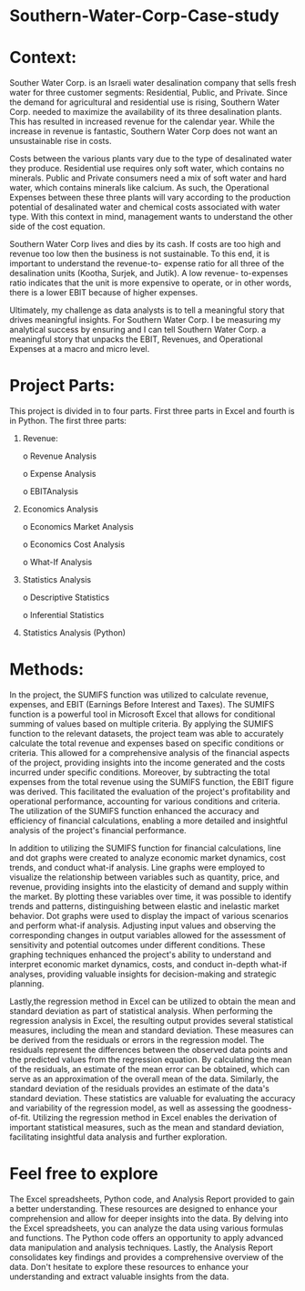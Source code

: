 # Southern-Water-Corp-Case-study

# Context:

Souther Water Corp. is an Israeli water desalination company that sells fresh water for three customer segments: Residential, Public, and Private. Since the demand for agricultural and residential use is rising, Southern Water Corp. needed to maximize the availability of its three desalination plants. This has resulted in increased revenue for the calendar year. While the increase in revenue is fantastic, Southern Water Corp does not want an unsustainable rise in costs.

Costs between the various plants vary due to the type of desalinated water they produce. Residential use requires only soft water, which contains no minerals. Public and Private consumers need a mix of soft water and hard water, which contains minerals like calcium. As such, the Operational Expenses between these three plants will vary according to the production potential of desalinated water and chemical costs associated with water type. With this context in mind, management wants to understand the other side of the cost equation.

Southern Water Corp lives and dies by its cash. If costs are too high and revenue too low then the business is not sustainable. To this end, it is important to understand the revenue-to- expense ratio for all three of the desalination units (Kootha, Surjek, and Jutik). A low revenue- to-expenses ratio indicates that the unit is more expensive to operate, or in other words, there is a lower EBIT because of higher expenses.

Ultimately, my challenge as data analysts is to tell a meaningful story that drives meaningful insights. For Southern Water Corp. I be measuring my analytical success by ensuring and I can tell Southern Water Corp. a meaningful story that unpacks the EBIT, Revenues, and Operational Expenses at a macro and micro level.

# Project Parts:

This project is divided in to four parts. First three parts in Excel and fourth is in Python. The first three parts:
1. Revenue:

     o Revenue Analysis
     
     o Expense Analysis
     
     o EBITAnalysis
     
2. Economics Analysis


     o Economics Market Analysis
     
     o Economics Cost Analysis
     
     o What-If Analysis
     
 3. Statistics Analysis

    o Descriptive Statistics
    
    o Inferential Statistics
    
 4. Statistics Analysis (Python)

# Methods:


In the project, the SUMIFS function was utilized to calculate revenue, expenses, and EBIT (Earnings Before Interest and Taxes). The SUMIFS function is a powerful tool in Microsoft Excel that allows for conditional summing of values based on multiple criteria. By applying the SUMIFS function to the relevant datasets, the project team was able to accurately calculate the total revenue and expenses based on specific conditions or criteria. This allowed for a comprehensive analysis of the financial aspects of the project, providing insights into the income generated and the costs incurred under specific conditions. Moreover, by subtracting the total expenses from the total revenue using the SUMIFS function, the EBIT figure was derived. This facilitated the evaluation of the project's profitability and operational performance, accounting for various conditions and criteria. The utilization of the SUMIFS function enhanced the accuracy and efficiency of financial calculations, enabling a more detailed and insightful analysis of the project's financial performance.

In addition to utilizing the SUMIFS function for financial calculations, line and dot graphs were created to analyze economic market dynamics, cost trends, and conduct what-if analysis. Line graphs were employed to visualize the relationship between variables such as quantity, price, and revenue, providing insights into the elasticity of demand and supply within the market. By plotting these variables over time, it was possible to identify trends and patterns, distinguishing between elastic and inelastic market behavior. Dot graphs were used to display the impact of various scenarios and perform what-if analysis. Adjusting input values and observing the corresponding changes in output variables allowed for the assessment of sensitivity and potential outcomes under different conditions. These graphing techniques enhanced the project's ability to understand and interpret economic market dynamics, costs, and conduct in-depth what-if analyses, providing valuable insights for decision-making and strategic planning.

Lastly,the regression method in Excel can be utilized to obtain the mean and standard deviation as part of statistical analysis. When performing the regression analysis in Excel, the resulting output provides several statistical measures, including the mean and standard deviation. These measures can be derived from the residuals or errors in the regression model. The residuals represent the differences between the observed data points and the predicted values from the regression equation. By calculating the mean of the residuals, an estimate of the mean error can be obtained, which can serve as an approximation of the overall mean of the data. Similarly, the standard deviation of the residuals provides an estimate of the data's standard deviation. These statistics are valuable for evaluating the accuracy and variability of the regression model, as well as assessing the goodness-of-fit. Utilizing the regression method in Excel enables the derivation of important statistical measures, such as the mean and standard deviation, facilitating insightful data analysis and further exploration.

# Feel free to explore 
The Excel spreadsheets, Python code, and Analysis Report provided to gain a better understanding. These resources are designed to enhance your comprehension and allow for deeper insights into the data. By delving into the Excel spreadsheets, you can analyze the data using various formulas and functions. The Python code offers an opportunity to apply advanced data manipulation and analysis techniques. Lastly, the Analysis Report consolidates key findings and provides a comprehensive overview of the data. Don't hesitate to explore these resources to enhance your understanding and extract valuable insights from the data.

 
